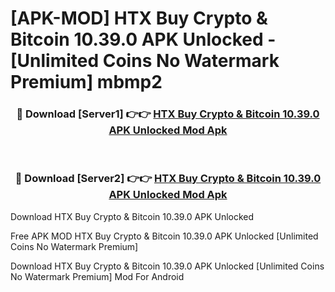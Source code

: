 # [APK-MOD] HTX  Buy Crypto & Bitcoin 10.39.0 APK Unlocked - [Unlimited Coins No Watermark Premium] mbmp2



<div align="center">
<h3>🔴 Download [Server1] 👉👉 <a href="https://momento.my/?title=HTX__Buy_Crypto_&_Bitcoin_10.39.0_APK_Unlocked">HTX  Buy Crypto & Bitcoin 10.39.0 APK Unlocked Mod Apk</a></h3><br>

<h3>🔴 Download [Server2] 👉👉 <a href="https://momento.my/?title=HTX__Buy_Crypto_&_Bitcoin_10.39.0_APK_Unlocked">HTX  Buy Crypto & Bitcoin 10.39.0 APK Unlocked Mod Apk</a></h3>
</div>



Download HTX  Buy Crypto & Bitcoin 10.39.0 APK Unlocked 

Free APK MOD HTX  Buy Crypto & Bitcoin 10.39.0 APK Unlocked [Unlimited Coins No Watermark Premium]

Download HTX  Buy Crypto & Bitcoin 10.39.0 APK Unlocked [Unlimited Coins No Watermark Premium] Mod For Android
